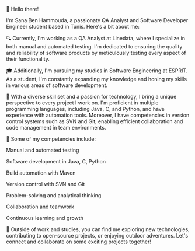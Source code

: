 👋 Hello there!

I'm Sana Ben Hammouda, a passionate QA Analyst and Software Developer Engineer student based in Tunis. Here's a bit about me:

🔍 Currently, I'm working as a QA Analyst at Linedata, where I specialize in both manual and automated testing. I'm dedicated to ensuring the quality and reliability of software products by meticulously testing every aspect of their functionality.

🎓 Additionally, I'm pursuing my studies in Software Engineering at ESPRIT. As a student, I'm constantly expanding my knowledge and honing my skills in various areas of software development.

💼 With a diverse skill set and a passion for technology, I bring a unique perspective to every project I work on. I'm proficient in multiple programming languages, including Java, C, and Python, and have experience with  automation tools. Moreover, I have competencies in version control systems such as SVN and Git, enabling efficient collaboration and code management in team environments.

🌟 Some of my competencies include:

Manual and automated testing

Software development in Java, C, Python

Build automation with Maven

Version control with SVN and Git

Problem-solving and analytical thinking

Collaboration and teamwork

Continuous learning and growth


🚀 Outside of work and studies, you can find me exploring new technologies, contributing to open-source projects, or enjoying outdoor adventures. Let's connect and collaborate on some exciting projects together!

